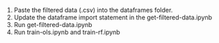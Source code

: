 1. Paste the filtered data (.csv) into the dataframes folder.
2. Update the dataframe import statement in the get-filtered-data.ipynb
3. Run get-filtered-data.ipynb
4. Run train-ols.ipynb and train-rf.ipynb